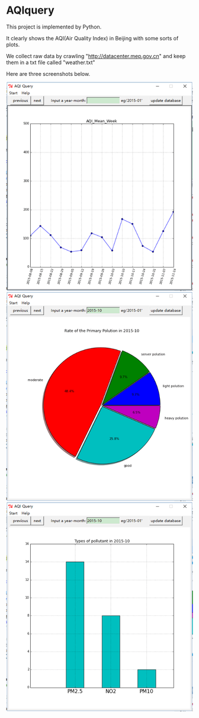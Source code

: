 # AQIquery
This project is implemented by Python.

It clearly shows the AQI(Air Quality Index) in Beijing with some sorts of plots.

We collect raw data by crawling "http://datacenter.mep.gov.cn" and keep them in 
a txt file called "weather.txt"

Here are three screenshots below.

![Alt text](https://github.com/JellyWong/AQIquery/raw/master/screenshots/1.png)
![Alt text](https://github.com/JellyWong/AQIquery/raw/master/screenshots/2.png)
![Alt text](https://github.com/JellyWong/AQIquery/raw/master/screenshots/3.png)
